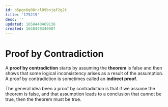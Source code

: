 ```yaml
---
id: b5pgo8g08rcl09bnjqf2g2t
title: '175219'
desc: ''
updated: 1658440469138
created: 1658440340907
---
```


# Proof by Contradiction

A __proof by contradiction__ starts by assuming the __theorem__ is false and then shows that some logical inconsistency arises as a result of the assumption. A proof by contradiction is sometimes called an __indirect proof__.

The general idea been a proof by contradiction is that if we assume the theorem is false, and that assumption leads to a conclusion that cannot be true, then the theorem must be true.